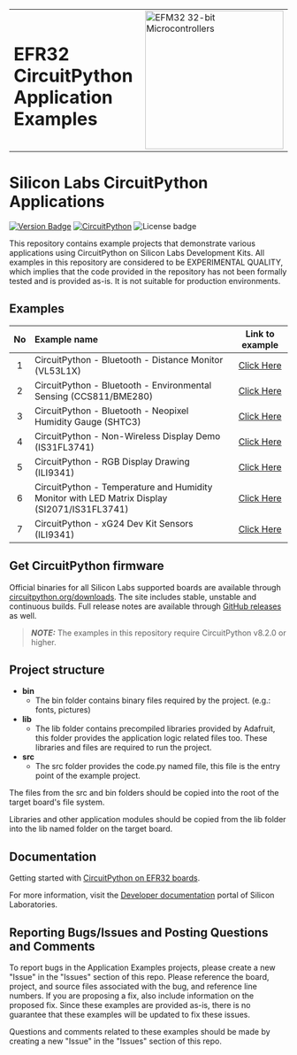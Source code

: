 <table border="0">
  <tr>
    <td align="left" valign="middle">
    <h1>EFR32 CircuitPython Application Examples</h1>
  </td>
  <td align="left" valign="middle">
    <a href="https://www.silabs.com/wireless/bluetooth">
      <img src="http://pages.silabs.com/rs/634-SLU-379/images/WGX-transparent.png"  title="Silicon Labs Wireless Gecko MCUs" alt="EFM32 32-bit Microcontrollers" width="250"/>
    </a>
  </td>
  </tr>
</table>

# Silicon Labs CircuitPython Applications #

[![Version Badge](https://img.shields.io/badge/-v1.1.0-green)](https://github.com/SiliconLabs/circuitpython_applications/releases)
[![CircuitPython](https://img.shields.io/badge/CircuitPython-v8.2.0+-green)](https://circuitpython.org/downloads?q=silabs)
![License badge](https://img.shields.io/badge/License-Zlib-green)

This repository contains example projects that demonstrate various applications using CircuitPython on Silicon Labs Development Kits.
All examples in this repository are considered to be EXPERIMENTAL QUALITY, which implies that the code provided in the repository has not been formally tested and is provided as-is. It is not suitable for production environments.

## Examples ##

| No | Example name | Link to example |
|:--:|:-------------|:---------------:|
|  1 | CircuitPython - Bluetooth - Distance Monitor (VL53L1X) | [Click Here](./cp_bluetooth_distance_monitor)|
|  2 | CircuitPython - Bluetooth - Environmental Sensing (CCS811/BME280) | [Click Here](./cp_bluetooth_environmental_sensing) |
|  3 | CircuitPython - Bluetooth - Neopixel Humidity Gauge (SHTC3) | [Click Here](./cp_bluetooth_neopixel_humidity_gauge) |
|  4 | CircuitPython - Non-Wireless Display Demo (IS31FL3741) | [Click Here](./cp_non_wireless_display_demo) |
|  5 | CircuitPython - RGB Display Drawing (ILI9341) | [Click Here](./cp_rgb_display_drawing_ili9341) |
|  6 | CircuitPython - Temperature and Humidity Monitor with LED Matrix Display (SI2071/IS31FL3741) | [Click Here](./cp_temperature_and_humidty_monitor) |
|  7 | CircuitPython - xG24 Dev Kit Sensors (ILI9341) | [Click Here](./cp_xg24_dev_kit_sensors) |


## Get CircuitPython firmware ##

Official binaries for all Silicon Labs supported boards are available through
[circuitpython.org/downloads](https://circuitpython.org/downloads?q=silabs). The site includes stable, unstable and
continuous builds. Full release notes are available through
[GitHub releases](https://github.com/adafruit/circuitpython/releases) as well.


> **_NOTE:_** The examples in this repository require CircuitPython v8.2.0 or higher.


## Project structure

* **bin**
  * The bin folder contains binary files required by the project. (e.g.: fonts, pictures)
* **lib**
  * The lib folder contains precompiled libraries provided by Adafruit, this folder provides the application logic related files too. These libraries and files are required to run the project.
* **src**
  * The src folder provides the code.py named file, this file is the entry point of the example project.

The files from the src and bin folders should be copied into the root of the target board's file system. 

Libraries and other application modules should be copied from the lib folder into the lib named folder on the target board.

## Documentation ##

Getting started with [CircuitPython on EFR32 boards](doc/running_circuitpython.md).

For more information, visit the [Developer documentation](https://docs.silabs.com/application-examples/latest/) portal of Silicon Laboratories.

## Reporting Bugs/Issues and Posting Questions and Comments ##

To report bugs in the Application Examples projects, please create a new "Issue" in the "Issues" section of this repo. Please reference the board, project, and source files associated with the bug, and reference line numbers. If you are proposing a fix, also include information on the proposed fix. Since these examples are provided as-is, there is no guarantee that these examples will be updated to fix these issues.

Questions and comments related to these examples should be made by creating a new "Issue" in the "Issues" section of this repo.
